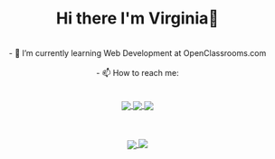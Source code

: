 <div align="center">
 <h1>Hi there I'm Virginia👋</h1>
<br>
- 🌱 I’m currently learning Web Development at OpenClassrooms.com <br><br>
- 📫 How to reach me: <br>
  <br><br>
  <a href="www.linkedin.com/in/virginiaplovi">
  <img align="center" src="https://img.shields.io/badge/LinkedIn-0077B5?style=for-the-badge&logo=linkedin&logoColor=white" />
</a><a href="https://stackoverflow.com/users/16192648/virginiaplovi?tab=profile">
  <img align="center" src="https://img.shields.io/badge/Stack_Overflow-FE7A16?style=for-the-badge&logo=stack-overflow&logoColor=white" />
</a><a href="mailto:virginiaplovi@gmail.com">
  <img align="center" src="https://img.shields.io/badge/Gmail-D14836?style=for-the-badge&logo=gmail&logoColor=white" />
</a>
<br><br><br><br>
<a href="https://github.com/anuraghazra/github-readme-stats">
  <img align="center" src="https://github-readme-stats.vercel.app/api?username=virginiaplovi&show_icons=true&theme=flag-india" />
</a>
<a href="https://github.com/anuraghazra/github-readme-stats">
  <img align="top" src="https://github-readme-stats.vercel.app/api/top-langs/?username=virginiaplovi&layout=compact" />
</a>
</div>

<!--
**virginiaplovi/virginiaplovi** is a ✨ _special_ ✨ repository because its `README.md` (this file) appears on your GitHub profile.

Here are some ideas to get you started:

- 🔭 I’m currently working on ...
- 🌱 I’m currently learning ...
- 👯 I’m looking to collaborate on ...
- 🤔 I’m looking for help with ...
- 💬 Ask me about ...
- 📫 How to reach me: ...
- 😄 Pronouns: ...
- ⚡ Fun fact: ...
-->
